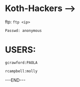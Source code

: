 # Koth-Hackers -->

ftp: ```ftp <ip>```
  
```Passwd: anonymous```

# USERS:

```gcrawford:PAOLA```
  
```rcampbell:molly```

---END---
